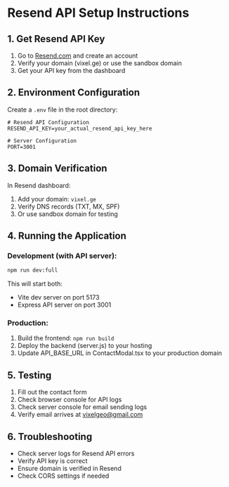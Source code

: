 # Resend API Setup Instructions

## 1. Get Resend API Key

1. Go to [Resend.com](https://resend.com) and create an account
2. Verify your domain (vixel.ge) or use the sandbox domain
3. Get your API key from the dashboard

## 2. Environment Configuration

Create a `.env` file in the root directory:

```env
# Resend API Configuration
RESEND_API_KEY=your_actual_resend_api_key_here

# Server Configuration
PORT=3001
```

## 3. Domain Verification

In Resend dashboard:
1. Add your domain: `vixel.ge`
2. Verify DNS records (TXT, MX, SPF)
3. Or use sandbox domain for testing

## 4. Running the Application

### Development (with API server):
```bash
npm run dev:full
```

This will start both:
- Vite dev server on port 5173
- Express API server on port 3001

### Production:
1. Build the frontend: `npm run build`
2. Deploy the backend (server.js) to your hosting
3. Update API_BASE_URL in ContactModal.tsx to your production domain

## 5. Testing

1. Fill out the contact form
2. Check browser console for API logs
3. Check server console for email sending logs
4. Verify email arrives at vixelgeo@gmail.com

## 6. Troubleshooting

- Check server logs for Resend API errors
- Verify API key is correct
- Ensure domain is verified in Resend
- Check CORS settings if needed
